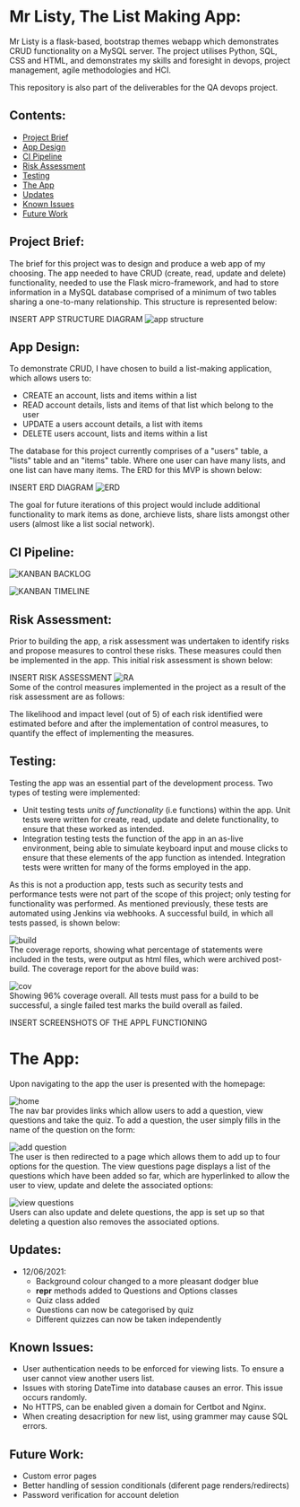 # Mr Listy, The List Making App:
Mr Listy is a flask-based, bootstrap themes webapp which demonstrates CRUD functionality on a MySQL server. The project utilises Python, SQL, CSS and HTML, and demonstrates my skills and foresight in devops, project management, agile methodologies and HCI.

This repository is also part of the deliverables for the QA devops project.

## Contents:
* [Project Brief](#Project-Brief)  
* [App Design](#App-Design)
* [CI Pipeline](#CI-Pipeline)  
* [Risk Assessment](#Risk-Assessment)
* [Testing](#Testing)
* [The App](#The-App)
* [Updates](#Updates)
* [Known Issues](#Known-Issues)
* [Future Work](#Future-Work)

## Project Brief:  
The brief for this project was to design and produce a web app of my choosing. The app needed to have CRUD (create, read, update and delete) functionality, needed to use the Flask micro-framework, and had to store information in a MySQL database comprised of a minimum of two tables sharing a one-to-many relationship. This structure is represented below:  

INSERT APP STRUCTURE DIAGRAM
![app structure]()  

## App Design:
To demonstrate CRUD, I have chosen to build a list-making application, which allows users to:
* CREATE an account, lists and items within a list
* READ account details, lists and items of that list which belong to the user
* UPDATE a users account details, a list with items
* DELETE users account, lists and items within a list

The database for this project currently comprises of a "users" table, a "lists" table and an "items" table. Where one user can have many lists, and one list can have many items. The ERD for this MVP is shown below:  

INSERT ERD DIAGRAM
![ERD](https://github.com/dkthecoder/Mr-listy-the-list-making-CRUD-app/blob/main/figures/Mr%20Listy%20ERD%20Database.png)

The goal for future iterations of this project would include additional functionality to mark items as done, archieve lists, share lists amongst other users (almost like a list social network).


## CI Pipeline:  
![KANBAN BACKLOG](https://github.com/dkthecoder/Mr-listy-the-list-making-CRUD-app/blob/main/figures/kanban%20backlog.png?raw=true)

![KANBAN TIMELINE](https://github.com/dkthecoder/Mr-listy-the-list-making-CRUD-app/blob/main/figures/jira%20kanban%20timeline.png?raw=true)

## Risk Assessment:
Prior to building the app, a risk assessment was undertaken to identify risks and propose measures to control these risks. These measures could then be implemented in the app. This initial risk assessment is shown below:   

INSERT RISK ASSESSMENT
![RA](https://github.com/dkthecoder/Mr-listy-the-list-making-CRUD-app/blob/main/figures/risk%20assessment%20inverted.png)  
Some of the control measures implemented in the project as a result of the risk assessment are as follows:  

The likelihood and impact level (out of 5) of each risk identified were estimated before and after the implementation of control measures, to quantify the effect of implementing the measures.

## Testing:  
Testing the app was an essential part of the development process. Two types of testing were implemented:  
* Unit testing tests _units of functionality_ (i.e functions) within the app. Unit tests were written for create, read, update and delete functionality, to ensure that these worked as intended.
* Integration testing tests the function of the app in an as-live environment, being able to simulate keyboard input and mouse clicks to ensure that these elements of the app function as intended. Integration tests were written for many of the forms employed in the app.  

As this is not a production app, tests such as security tests and performance tests were not part of the scope of this project; only testing for functionality was performed. As mentioned previously, these tests are automated using Jenkins via webhooks. A successful build, in which all tests passed, is shown below:  

![build]()  
The coverage reports, showing what percentage of statements were included in the tests, were output as html files, which were archived post-build. The coverage report for the above build was:  

![cov]()  
Showing 96% coverage overall. All tests must pass for a build to be successful, a single failed test marks the build overall as failed.

INSERT SCREENSHOTS OF THE APPL FUNCTIONING
# The App:  
Upon navigating to the app the user is presented with the homepage:  

![home]()  
The nav bar provides links which allow users to add a question, view questions and take the quiz. To add a question, the user simply fills in the name of the question on the form:  

![add question]()  
The user is then redirected to a page which allows them to add up to four options for the question. The view questions page displays a list of the questions which have been added so far, which are hyperlinked to allow the user to view, update and delete the associated options:  

![view questions]()  
Users can also update and delete questions, the app is set up so that deleting a question also removes the associated options.  

## Updates:
* 12/06/2021:
    * Background colour changed to a more pleasant dodger blue
    * __repr__ methods added to Questions and Options classes
    * Quiz class added
    * Questions can now be categorised by quiz
    * Different quizzes can now be taken independently

## Known Issues:
* User authentication needs to be enforced for viewing lists. To ensure a user cannot view another users list.
* Issues with storing DateTime into database causes an error. This issue occurs randomly.
* No HTTPS, can be enabled given a domain for Certbot and Nginx.
* When creating desacription for new list, using grammer may cause SQL errors.

## Future Work:
* Custom error pages
* Better handling of session conditionals (diferent page renders/redirects)
* Password verification for account deletion
